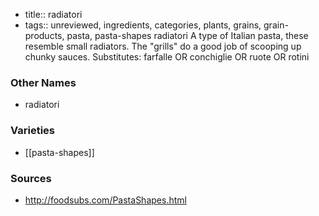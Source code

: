 - title:: radiatori
- tags:: unreviewed, ingredients, categories, plants, grains, grain-products, pasta, pasta-shapes
radiatori A type of Italian pasta, these resemble small radiators. The "grills" do a good job of scooping up chunky sauces. Substitutes: farfalle OR conchiglie OR ruote OR rotini

### Other Names

* radiatori

### Varieties

* [[pasta-shapes]]

### Sources
* http://foodsubs.com/PastaShapes.html
